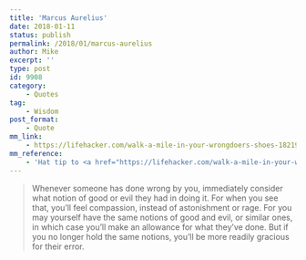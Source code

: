 ```yaml
---
title: 'Marcus Aurelius'
date: 2018-01-11
status: publish
permalink: /2018/01/marcus-aurelius
author: Mike
excerpt: ''
type: post
id: 9908
category:
    - Quotes
tag:
    - Wisdom
post_format:
    - Quote
mm_link:
    - https://lifehacker.com/walk-a-mile-in-your-wrongdoers-shoes-1821923135
mm_reference:
    - 'Hat tip to <a href="https://lifehacker.com/walk-a-mile-in-your-wrongdoers-shoes-1821923135">lifehacker</a>.'
---
```

>Whenever someone has done wrong by you, immediately consider what notion of good or evil they had in doing it. For when you see that, you’ll feel compassion, instead of astonishment or rage. For you may yourself have the same notions of good and evil, or similar ones, in which case you’ll make an allowance for what they’ve done. But if you no longer hold the same notions, you’ll be more readily gracious for their error.